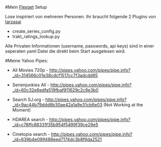 #Mein [Flexget](https://github.com/Flexget/Flexget) Setup

Lose inspiriert von mehreren Personen.
Ihr braucht folgende 2 Plugins von [tarzasai](https://github.com/tarzasai/.flexget/tree/master/plugins)

- create_series_config.py
- trakt_ratings_lookup.py

Alle Privaten Informationen (username, passwords, api keys) sind in einer seperaten yaml Datei die direkt beim Start ausgelesen wird.

#Meine Yahoo Pipes:

- All Movies 720p - http://pipes.yahoo.com/pipes/pipe.info?_id=314566c01e38cdcf1517cc7f3adcdd65

- Serienjunkies All - http://pipes.yahoo.com/pipes/pipe.info?_id=60c32e6edfa519fbaf911629c2c9e3b0

- Search SJ.org - http://pipes.yahoo.com/pipes/pipe.info?_id=9ac44b79ddd8b30ae42a1a9e31cb6e03 (Not Working at the Moment)

- HDAREA search - http://pipes.yahoo.com/pipes/pipe.info?_id=c78ffc88331f35b954f5499f39ce29e5

- Cinetopia search - http://pipes.yahoo.com/pipes/pipe.info?_id=639b4e099488eed7174dc3b8f9da2521
